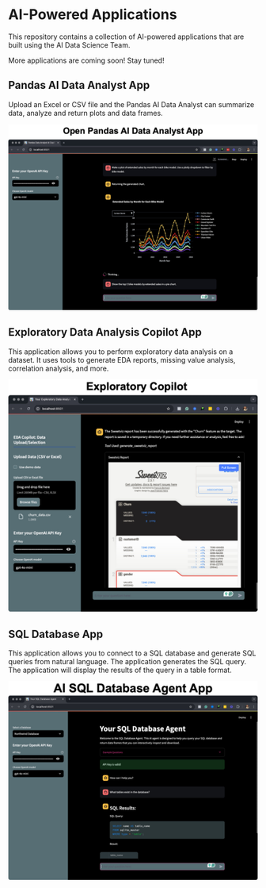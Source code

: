 # AI-Powered Applications

This repository contains a collection of AI-powered applications that are built using the AI Data Science Team. 

More applications are coming soon! Stay tuned!

## Pandas AI Data Analyst App

Upload an Excel or CSV file and the Pandas AI Data Analyst can summarize data, analyze and return plots and data frames.

![Pandas AI Data Analyst App](../img/apps/ai_pandas_data_analyst_app.jpg)

## Exploratory Data Analysis Copilot App


This application allows you to perform exploratory data analysis on a dataset. It uses tools to generate EDA reports, missing value analysis, correlation analysis, and more.

![Exploratory Copilot App](../img/apps/ai_exploratory_copilot.jpg)

## SQL Database App

This application allows you to connect to a SQL database and generate SQL queries from natural language. The application generates the SQL query. The application will display the results of the query in a table format.

![SQL Database App](../img/apps/ai_sql_database_app.jpg)

